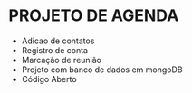 # PROJETO DE AGENDA 
- Adicao de contatos
- Registro de conta
- Marcação de reunião
- Projeto com banco de dados em mongoDB
- Código Aberto
